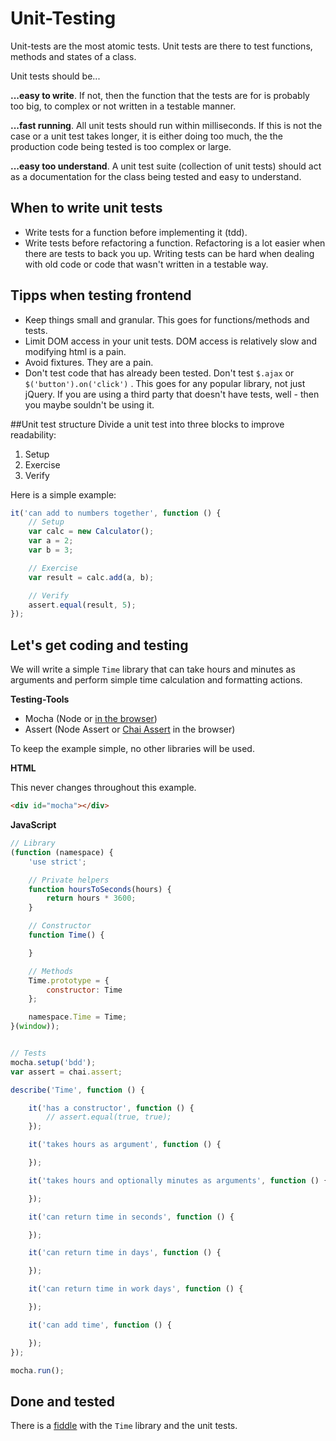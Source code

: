 # Unit-Testing
Unit-tests are the most atomic tests. Unit tests are there to test functions, methods and states of a class.

Unit tests should be...

**...easy to write**. If not, then the function that the tests are for is probably too big, to complex or not written in a testable manner.

**...fast running**. All unit tests should run within milliseconds. If this is not the case or a unit test takes longer, it is either doing too much, the
the production code being tested is too complex or large.

**...easy too understand**. A unit test suite (collection of unit tests) should act as a documentation for the class being tested and easy to understand.

## When to write unit tests
- Write tests for a function before implementing it (tdd).
- Write tests before refactoring a function. Refactoring is a lot easier when there are tests to back you up. Writing tests can be hard when dealing with old code or code that wasn't written in a testable way.

## Tipps when testing frontend
- Keep things small and granular. This goes for functions/methods and tests.
- Limit DOM access in your unit tests. DOM access is relatively slow and modifying html is a pain.
- Avoid fixtures. They are a pain.
- Don't test code that has already been tested. Don't test `$.ajax` or `$('button').on('click')` . This goes for any popular library, not just jQuery. If you are using a third party that doesn't have tests, well - then you maybe souldn't be using it.

##Unit test structure
Divide a unit test into three blocks to improve readability:
1. Setup
2. Exercise
3. Verify

Here is a simple example:
```javascript
it('can add to numbers together', function () {
	// Setup
	var calc = new Calculator();
	var a = 2;
	var b = 3;

	// Exercise
	var result = calc.add(a, b);

	// Verify
	assert.equal(result, 5);
});
```


##  Let's get coding and testing
We will write a simple `Time` library that can take hours and minutes as arguments and perform simple time calculation and formatting actions.

**Testing-Tools**
- Mocha (Node or [in the browser](http://visionmedia.github.io/mocha/#browser-support))
- Assert (Node Assert or [Chai Assert](http://chaijs.com/guide/styles/#assert) in the browser)

To keep the example simple, no other libraries will be used.

**HTML**

This never changes throughout this example.

```html
<div id="mocha"></div>
```

**JavaScript**

```javascript
// Library
(function (namespace) {
    'use strict';

    // Private helpers
    function hoursToSeconds(hours) {
        return hours * 3600;
    }

    // Constructor
    function Time() {

    }

    // Methods
    Time.prototype = {
        constructor: Time
    };

    namespace.Time = Time;
}(window));


// Tests
mocha.setup('bdd');
var assert = chai.assert;

describe('Time', function () {

    it('has a constructor', function () {
    	// assert.equal(true, true);
    });

    it('takes hours as argument', function () {

    });

    it('takes hours and optionally minutes as arguments', function () {

    });

    it('can return time in seconds', function () {

    });

    it('can return time in days', function () {

    });

    it('can return time in work days', function () {

    });

    it('can add time', function () {

    });
});

mocha.run();
```




## Done and tested
There is a [fiddle](http://jsfiddle.net/tangibleJ/t1qmgp1m/6/) with the `Time` library and the unit tests.






